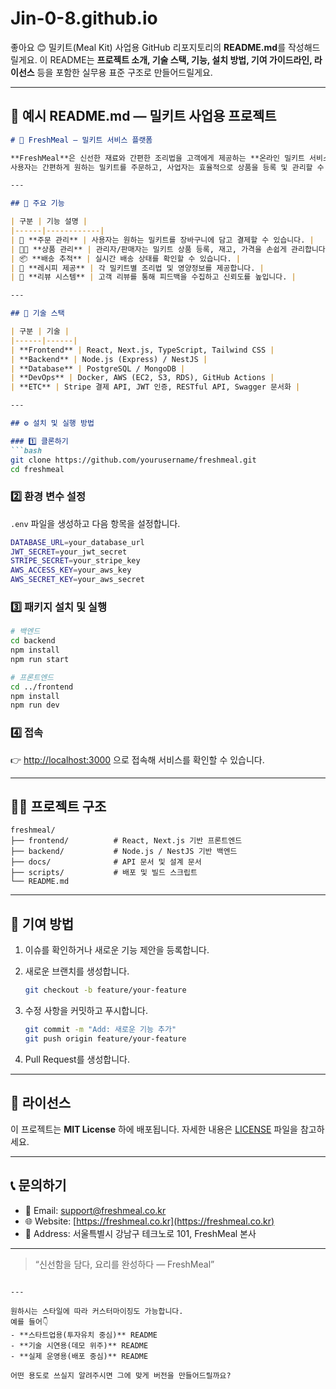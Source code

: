 # Jin-0-8.github.io

좋아요 😊
밀키트(Meal Kit) 사업용 GitHub 리포지토리의 **README.md**를 작성해드릴게요.
이 README는 **프로젝트 소개, 기술 스택, 기능, 설치 방법, 기여 가이드라인, 라이선스** 등을 포함한 실무용 표준 구조로 만들어드릴게요.

---

## 🥗 예시 README.md — 밀키트 사업용 프로젝트

````markdown
# 🍱 FreshMeal — 밀키트 서비스 플랫폼

**FreshMeal**은 신선한 재료와 간편한 조리법을 고객에게 제공하는 **온라인 밀키트 서비스 플랫폼**입니다.  
사용자는 간편하게 원하는 밀키트를 주문하고, 사업자는 효율적으로 상품을 등록 및 관리할 수 있습니다.

---

## 🚀 주요 기능

| 구분 | 기능 설명 |
|------|------------|
| 🛒 **주문 관리** | 사용자는 원하는 밀키트를 장바구니에 담고 결제할 수 있습니다. |
| 👨‍🍳 **상품 관리** | 관리자/판매자는 밀키트 상품 등록, 재고, 가격을 손쉽게 관리합니다. |
| 📦 **배송 추적** | 실시간 배송 상태를 확인할 수 있습니다. |
| 🧾 **레시피 제공** | 각 밀키트별 조리법 및 영양정보를 제공합니다. |
| 💬 **리뷰 시스템** | 고객 리뷰를 통해 피드백을 수집하고 신뢰도를 높입니다. |

---

## 🧱 기술 스택

| 구분 | 기술 |
|------|------|
| **Frontend** | React, Next.js, TypeScript, Tailwind CSS |
| **Backend** | Node.js (Express) / NestJS |
| **Database** | PostgreSQL / MongoDB |
| **DevOps** | Docker, AWS (EC2, S3, RDS), GitHub Actions |
| **ETC** | Stripe 결제 API, JWT 인증, RESTful API, Swagger 문서화 |

---

## ⚙️ 설치 및 실행 방법

### 1️⃣ 클론하기
```bash
git clone https://github.com/yourusername/freshmeal.git
cd freshmeal
````

### 2️⃣ 환경 변수 설정

`.env` 파일을 생성하고 다음 항목을 설정합니다.

```bash
DATABASE_URL=your_database_url
JWT_SECRET=your_jwt_secret
STRIPE_SECRET=your_stripe_key
AWS_ACCESS_KEY=your_aws_key
AWS_SECRET_KEY=your_aws_secret
```

### 3️⃣ 패키지 설치 및 실행

```bash
# 백엔드
cd backend
npm install
npm run start

# 프론트엔드
cd ../frontend
npm install
npm run dev
```

### 4️⃣ 접속

👉 [http://localhost:3000](http://localhost:3000) 으로 접속해 서비스를 확인할 수 있습니다.

---

## 🧑‍💻 프로젝트 구조

```
freshmeal/
├── frontend/          # React, Next.js 기반 프론트엔드
├── backend/           # Node.js / NestJS 기반 백엔드
├── docs/              # API 문서 및 설계 문서
├── scripts/           # 배포 및 빌드 스크립트
└── README.md
```

---

## 🤝 기여 방법

1. 이슈를 확인하거나 새로운 기능 제안을 등록합니다.
2. 새로운 브랜치를 생성합니다.

   ```bash
   git checkout -b feature/your-feature
   ```
3. 수정 사항을 커밋하고 푸시합니다.

   ```bash
   git commit -m "Add: 새로운 기능 추가"
   git push origin feature/your-feature
   ```
4. Pull Request를 생성합니다.

---

## 📜 라이선스

이 프로젝트는 **MIT License** 하에 배포됩니다.
자세한 내용은 [LICENSE](./LICENSE) 파일을 참고하세요.

---

## 📞 문의하기

* 📧 Email: [support@freshmeal.co.kr](mailto:support@freshmeal.co.kr)
* 🌐 Website: [https://freshmeal.co.kr](https://freshmeal.co.kr)
* 🏢 Address: 서울특별시 강남구 테크노로 101, FreshMeal 본사

---

> “신선함을 담다, 요리를 완성하다 — FreshMeal”

```

---

원하시는 스타일에 따라 커스터마이징도 가능합니다.  
예를 들어👇
- **스타트업용(투자유치 중심)** README  
- **기술 시연용(데모 위주)** README  
- **실제 운영용(배포 중심)** README  

어떤 용도로 쓰실지 알려주시면 그에 맞게 버전을 만들어드릴까요?
```
